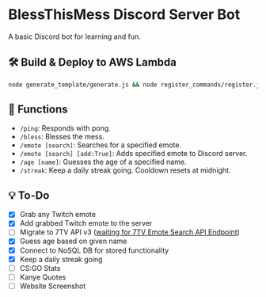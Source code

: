 # BlessThisMess Discord Server Bot

A basic Discord bot for learning and fun.

## 🛠️ Build & Deploy to AWS Lambda
```bash
node generate_template/generate.js && node register_commands/register.js && sam build && sam deploy
```

## 🤖 Functions
- ```/ping```: Responds with pong.
- ```/bless```: Blesses the mess.
- ```/emote [search]```: Searches for a specified emote.
- ```/emote [search] [add:True]```: Adds specified emote to Discord server.
- ```/age [name]```: Guesses the age of a specified name.
- ```/streak```: Keep a daily streak going. Cooldown resets at midnight.

## 💡 To-Do
- [x] Grab any Twitch emote
- [x] Add grabbed Twitch emote to the server
- [ ] Migrate to 7TV API v3 ([waiting for 7TV Emote Search API Endpoint](https://github.com/SevenTV/API/blob/dev/internal/rest/v3/routes/emotes/emotes.go))
- [x] Guess age based on given name
- [x] Connect to NoSQL DB for stored functionality
- [x] Keep a daily streak going
- [ ] CS:GO Stats
- [ ] Kanye Quotes
- [ ] Website Screenshot
